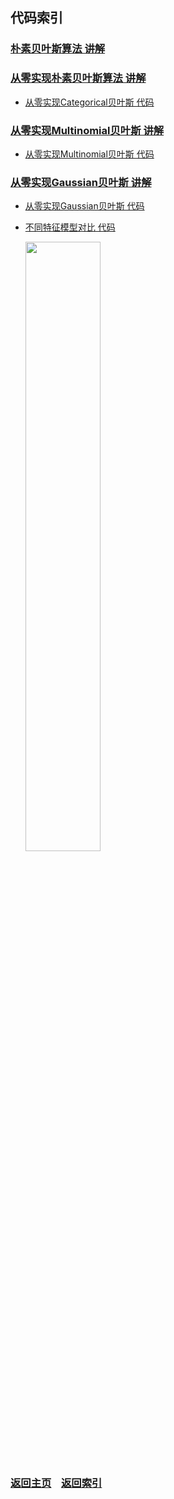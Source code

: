 ## 代码索引
### [朴素贝叶斯算法 讲解](https://mp.weixin.qq.com/s/hh1gV9UoaFpQaotlIzrMkg)

### [从零实现朴素贝叶斯算法 讲解](https://mp.weixin.qq.com/s/kCbITIOq4TxvIhfR5nH2yg) 
- [从零实现Categorical贝叶斯 代码](C01_naive_bayes_category.py)

### [从零实现Multinomial贝叶斯 讲解](https://mp.weixin.qq.com/s/LCCUypsAakFsdNpZqpaP4g)
- [从零实现Multinomial贝叶斯 代码](C02_naive_bayes_multinomial.py)

### [从零实现Gaussian贝叶斯 讲解](https://mp.weixin.qq.com/s/B3rftdKAkIyMr9LX7UHKwQ)
- [从零实现Gaussian贝叶斯 代码](C03_naive_bayes_gaussian.py)
- [不同特征模型对比 代码](C04_comparison.py)
    
    <img src="https://moonhotel.oss-cn-shanghai.aliyuncs.com/images/22031953459.jpg" width="50%">
  

### [返回主页](../../README.md)&nbsp;&nbsp;&nbsp;&nbsp;[返回索引](../Index.md)